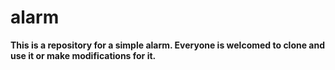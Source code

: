 # alarm
**This is a repository for a simple alarm. Everyone is welcomed to clone and use it or make modifications for it.**
